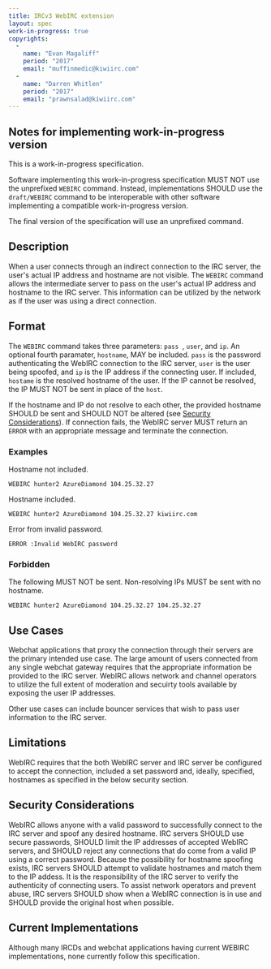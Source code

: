 ```yaml
---
title: IRCv3 WebIRC extension
layout: spec
work-in-progress: true
copyrights:
  -
    name: "Evan Magaliff"
    period: "2017"
    email: "muffinmedic@kiwiirc.com"
  -
    name: "Darren Whitlen"
    period: "2017"
    email: "prawnsalad@kiwiirc.com"
---
```

## Notes for implementing work-in-progress version
This is a work-in-progress specification.

Software implementing this work-in-progress specification MUST NOT use the unprefixed `WEBIRC` command. Instead, implementations SHOULD use the `draft/WEBIRC` command to be interoperable with other software implementing a compatible work-in-progress version.

The final version of the specification will use an unprefixed command.

## Description
When a user connects through an indirect connection to the IRC server, the user's actual IP address and hostname are not visible. The `WEBIRC` command allows the intermediate server to pass on the user's actual IP address and hostname to the IRC server. This information can be utilized by the network as if the user was using a direct connection.

## Format
The `WEBIRC` command takes three parameters: `pass `, `user`, and `ip`. An optional fourth paramater, `hostname`, MAY be included. `pass` is the password authenticating the WebIRC connection to the IRC server, `user` is the user being spoofed, and `ip` is the IP address if the connecting user. If included, `hostame` is the resolved hostname of the user. If the IP cannot be resolved, the IP MUST NOT be sent in place of the `host`.

If the hostname and IP do not resolve to each other, the provided hostname SHOULD be sent and SHOULD NOT be altered (see [Security Considerations](#security-considerations)). If connection fails, the WebIRC server MUST return an `ERROR` with an appropriate message and terminate the connection.

### Examples
Hostname not included.

    WEBIRC hunter2 AzureDiamond 104.25.32.27

Hostname included.

    WEBIRC hunter2 AzureDiamond 104.25.32.27 kiwiirc.com

Error from invalid password.

    ERROR :Invalid WebIRC password

### Forbidden
The following MUST NOT be sent. Non-resolving IPs MUST be sent with no hostname.

    WEBIRC hunter2 AzureDiamond 104.25.32.27 104.25.32.27

## Use Cases
Webchat applications that proxy the connection through their servers are the primary intended use case. The large amount of users connected from any single webchat gateway requires that the appropriate information be provided to the IRC server. WebIRC allows network and channel operators to utilize the full extent of moderation and secuirty tools available by exposing the user IP addresses.

Other use cases can include bouncer services that wish to pass user information to the IRC server.

## Limitations
WebIRC requires that the both WebIRC server and IRC server be configured to accept the connection, included a set password and, ideally, specified, hostnames as specified in the below security section.

## Security Considerations
WebIRC allows anyone with a valid password to successfully connect to the IRC server and spoof any desired hostname. IRC servers SHOULD use secure passwords, SHOULD limit the IP addresses of accepted WebIRC servers, and SHOULD reject any connections that do come from a valid IP using a correct password. Because the possibility for hostname spoofing exists, IRC servers SHOULD attempt to validate hostnames and match them to the IP addess. It is the responsibility of the IRC server to verify the authenticity of connecting users. To assist network operators and prevent abuse, IRC servers SHOULD show when a WebIRC connection is in use and SHOULD provide the original host when possible.

## Current Implementations
Although many IRCDs and webchat applications having current WEBIRC implementations, none currently follow this specification.